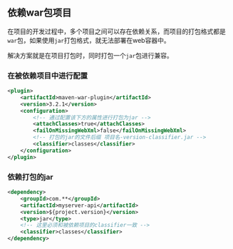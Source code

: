 ## 依赖war包项目

在项目的开发过程中，多个项目之间可以存在依赖关系，而项目的打包格式都是`war`包，如果使用`jar`打包格式，就无法部署在web容器中。

解决方案就是在项目打包时，同时打包一个`jar`包进行兼容。

### 在被依赖项目中进行配置

```xml
<plugin>
    <artifactId>maven-war-plugin</artifactId>
    <version>3.2.1</version>
    <configuration>
        <!-- 通过配置该下方的属性进行打包为jar -->
        <attachClasses>true</attachClasses>
        <failOnMissingWebXml>false</failOnMissingWebXml>
        <!-- 打包的jar的文件后缀 项目名-version-classifier.jar -->
        <classifier>classes</classifier>
    </configuration>
</plugin>
```

### 依赖打包的jar

```xml
<dependency>
    <groupId>com.**</groupId>
    <artifactId>myserver-api</artifactId>
    <version>${project.version}</version>
    <type>jar</type>
    <!-- 这里必须和被依赖项目的classifier一致 -->
    <classifier>classes</classifier>
</dependency>
```

